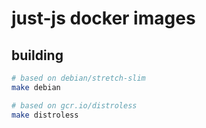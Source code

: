 # just-js docker images

## building

```bash
# based on debian/stretch-slim
make debian

# based on gcr.io/distroless
make distroless
```